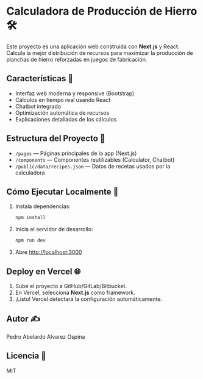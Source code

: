 # Calculadora de Producción de Hierro 🛠️

Este proyecto es una aplicación web construida con **Next.js** y React. Calcula la mejor distribución de recursos para maximizar la producción de planchas de hierro reforzadas en juegos de fabricación.

## Características 🌟

- Interfaz web moderna y responsive (Bootstrap)
- Cálculos en tiempo real usando React
- Chatbot integrado
- Optimización automática de recursos
- Explicaciones detalladas de los cálculos

## Estructura del Proyecto 📁

- `/pages` — Páginas principales de la app (Next.js)
- `/components` — Componentes reutilizables (Calculator, Chatbot)
- `/public/data/recipes.json` — Datos de recetas usados por la calculadora

## Cómo Ejecutar Localmente 🚀

1. Instala dependencias:

   ```bash
   npm install
   ```

2. Inicia el servidor de desarrollo:

   ```bash
   npm run dev
   ```

3. Abre [http://localhost:3000](http://localhost:3000)

## Deploy en Vercel 🌐

1. Sube el proyecto a GitHub/GitLab/Bitbucket.
2. En Vercel, selecciona **Next.js** como framework.
3. ¡Listo! Vercel detectará la configuración automáticamente.

## Autor ✍️

Pedro Abelardo Alvarez Ospina

## Licencia 📄

MIT
